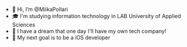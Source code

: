 - 👋 Hi, I’m @MiikaPollari
- 🎓 I'm studying information technology in LAB University of Applied Sciences 
- 🏢 I have a dream that one day I'll have my own tech company! 
- 📱 My next goal is to be a iOS developer

<!---
MiikaPollari/MiikaPollari is a ✨ special ✨ repository because its `README.md` (this file) appears on your GitHub profile.
You can click the Preview link to take a look at your changes.
--->
